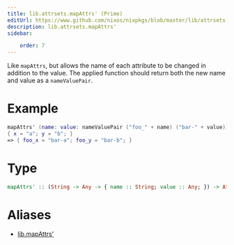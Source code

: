 ```yaml
---
title: lib.attrsets.mapAttrs' (Prime)
editUrl: https://www.github.com/nixos/nixpkgs/blob/master/lib/attrsets.nix#L652C5
description: lib.attrsets.mapAttrs'
sidebar:

    order: 7
---
```


Like `mapAttrs`, but allows the name of each attribute to be
changed in addition to the value.  The applied function should
return both the new name and value as a `nameValuePair`.

# Example

```nix
mapAttrs' (name: value: nameValuePair ("foo_" + name) ("bar-" + value))
{ x = "a"; y = "b"; }
=> { foo_x = "bar-a"; foo_y = "bar-b"; }
```

# Type

```haskell
mapAttrs' :: (String -> Any -> { name :: String; value :: Any; }) -> AttrSet -> AttrSet
```


# Aliases

- [lib.mapAttrs'](/reference/libmapAttrs')


